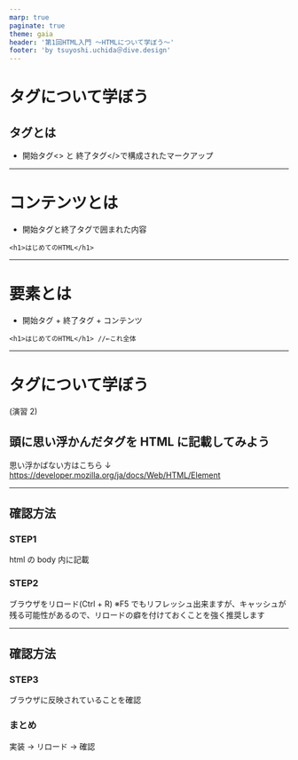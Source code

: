 ```yaml
---
marp: true
paginate: true
theme: gaia
header: '第1回HTML入門 ～HTMLについて学ぼう～'
footer: 'by tsuyoshi.uchida＠dive.design'
---
```


# タグについて学ぼう

## タグとは

- 開始タグ<> と 終了タグ</>で構成されたマークアップ

---

# コンテンツとは

- 開始タグと終了タグで囲まれた内容

```
<h1>はじめてのHTML</h1>
```

---

# 要素とは

- 開始タグ + 終了タグ + コンテンツ

```
<h1>はじめてのHTML</h1> //←これ全体
```

---

# タグについて学ぼう

(演習 2)

## 頭に思い浮かんだタグを HTML に記載してみよう

思い浮かばない方はこちら ↓
https://developer.mozilla.org/ja/docs/Web/HTML/Element

---

## 確認方法

### STEP1

html の body 内に記載

### STEP2

ブラウザをリロード(Ctrl + R)
※F5 でもリフレッシュ出来ますが、キャッシュが残る可能性があるので、リロードの癖を付けておくことを強く推奨します

---

## 確認方法

### STEP3

ブラウザに反映されていることを確認

### まとめ

実装 → リロード → 確認

